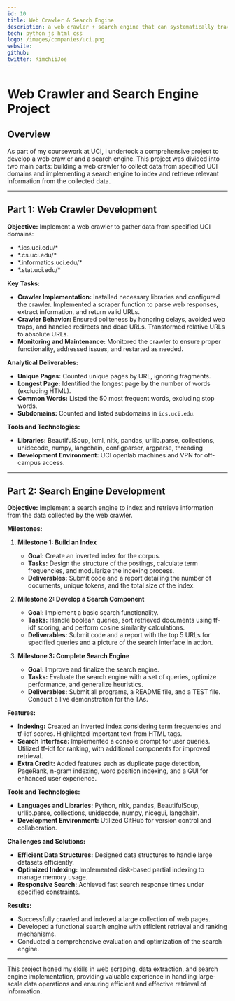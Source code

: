 ```yaml
---
id: 10
title: Web Crawler & Search Engine
description: a web crawler + search engine that can systematically traverse and index all pages within the University of California, Irvine website domain
tech: python js html css
logo: /images/companies/uci.png
website:
github:
twitter: KimchiiJoe
---
```


# Web Crawler and Search Engine Project

## Overview

As part of my coursework at UCI, I undertook a comprehensive project to develop a web crawler and a search engine. This project was divided into two main parts: building a web crawler to collect data from specified UCI domains and implementing a search engine to index and retrieve relevant information from the collected data.

---

## Part 1: Web Crawler Development

**Objective:** Implement a web crawler to gather data from specified UCI domains:

- \*.ics.uci.edu/\*
- \*.cs.uci.edu/\*
- \*.informatics.uci.edu/\*
- \*.stat.uci.edu/\*

**Key Tasks:**

- **Crawler Implementation:** Installed necessary libraries and configured the crawler. Implemented a scraper function to parse web responses, extract information, and return valid URLs.
- **Crawler Behavior:** Ensured politeness by honoring delays, avoided web traps, and handled redirects and dead URLs. Transformed relative URLs to absolute URLs.
- **Monitoring and Maintenance:** Monitored the crawler to ensure proper functionality, addressed issues, and restarted as needed.

**Analytical Deliverables:**

- **Unique Pages:** Counted unique pages by URL, ignoring fragments.
- **Longest Page:** Identified the longest page by the number of words (excluding HTML).
- **Common Words:** Listed the 50 most frequent words, excluding stop words.
- **Subdomains:** Counted and listed subdomains in `ics.uci.edu`.

**Tools and Technologies:**

- **Libraries:** BeautifulSoup, lxml, nltk, pandas, urllib.parse, collections, unidecode, numpy, langchain, configparser, argparse, threading
- **Development Environment:** UCI openlab machines and VPN for off-campus access.

---

## Part 2: Search Engine Development

**Objective:** Implement a search engine to index and retrieve information from the data collected by the web crawler.

**Milestones:**

1. **Milestone 1: Build an Index**

   - **Goal:** Create an inverted index for the corpus.
   - **Tasks:** Design the structure of the postings, calculate term frequencies, and modularize the indexing process.
   - **Deliverables:** Submit code and a report detailing the number of documents, unique tokens, and the total size of the index.

2. **Milestone 2: Develop a Search Component**

   - **Goal:** Implement a basic search functionality.
   - **Tasks:** Handle boolean queries, sort retrieved documents using tf-idf scoring, and perform cosine similarity calculations.
   - **Deliverables:** Submit code and a report with the top 5 URLs for specified queries and a picture of the search interface in action.

3. **Milestone 3: Complete Search Engine**
   - **Goal:** Improve and finalize the search engine.
   - **Tasks:** Evaluate the search engine with a set of queries, optimize performance, and generalize heuristics.
   - **Deliverables:** Submit all programs, a README file, and a TEST file. Conduct a live demonstration for the TAs.

**Features:**

- **Indexing:** Created an inverted index considering term frequencies and tf-idf scores. Highlighted important text from HTML tags.
- **Search Interface:** Implemented a console prompt for user queries. Utilized tf-idf for ranking, with additional components for improved retrieval.
- **Extra Credit:** Added features such as duplicate page detection, PageRank, n-gram indexing, word position indexing, and a GUI for enhanced user experience.

**Tools and Technologies:**

- **Languages and Libraries:** Python, nltk, pandas, BeautifulSoup, urllib.parse, collections, unidecode, numpy, nicegui, langchain.
- **Development Environment:** Utilized GitHub for version control and collaboration.

**Challenges and Solutions:**

- **Efficient Data Structures:** Designed data structures to handle large datasets efficiently.
- **Optimized Indexing:** Implemented disk-based partial indexing to manage memory usage.
- **Responsive Search:** Achieved fast search response times under specified constraints.

**Results:**

- Successfully crawled and indexed a large collection of web pages.
- Developed a functional search engine with efficient retrieval and ranking mechanisms.
- Conducted a comprehensive evaluation and optimization of the search engine.

---

This project honed my skills in web scraping, data extraction, and search engine implementation, providing valuable experience in handling large-scale data operations and ensuring efficient and effective retrieval of information.
